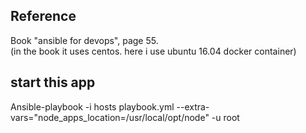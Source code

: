 Reference
-------------------------

Book "ansible for devops", page 55.  
(in the book it uses centos. here i use ubuntu 16.04 docker container)


start this app
-------------------

Ansible-playbook -i hosts playbook.yml --extra-vars="node_apps_location=/usr/local/opt/node" -u root

